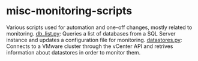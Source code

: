 # misc-monitoring-scripts
Various scripts used for automation and one-off changes, mostly related to monitoring.
[db_list.py](https://github.com/aarongorka/misc-monitoring-scripts/blob/master/db_list.py): Queries a list of databases from a SQL Server instance and updates a configuration file for monitoring.
[datastores.py](https://github.com/aarongorka/misc-monitoring-scripts/blob/master/datastores.py): Connects to a VMware cluster through the vCenter API and retrives information about datastores in order to monitor them.
